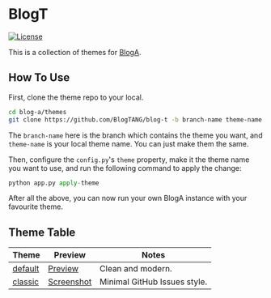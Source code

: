 # BlogT

[![License](https://img.shields.io/github/license/mashape/apistatus.svg?maxAge=2592000)](LICENSE)

This is a collection of themes for [BlogA](https://github.com/BlogTANG/blog-a).

## How To Use

First, clone the theme repo to your local.

```sh
cd blog-a/themes
git clone https://github.com/BlogTANG/blog-t -b branch-name theme-name
```

The `branch-name` here is the branch which contains the theme you want, and `theme-name` is your local theme name. You can just make them the same.

Then, configure the `config.py`'s `theme` property, make it the theme name you want to use, and run the following command to apply the change:

```py
python app.py apply-theme
```

After all the above, you can now run your own BlogA instance with your favourite theme.

## Theme Table

| Theme | Preview | Notes |
| ----- | ------- | ----- |
| [default]             | [Preview][default]             | Clean and modern.
| [classic]             | [Screenshot][classic]          | Minimal GitHub Issues style.

[default]: http://blog-a.demo.r-c.im/
[classic]: ../classic/screenshot.jpg
